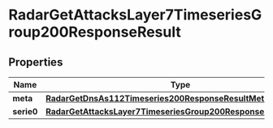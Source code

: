 

# RadarGetAttacksLayer7TimeseriesGroup200ResponseResult


## Properties

| Name | Type | Description | Notes |
|------------ | ------------- | ------------- | -------------|
|**meta** | [**RadarGetDnsAs112Timeseries200ResponseResultMeta**](RadarGetDnsAs112Timeseries200ResponseResultMeta.md) |  |  |
|**serie0** | [**RadarGetAttacksLayer7TimeseriesGroup200ResponseResultSerie0**](RadarGetAttacksLayer7TimeseriesGroup200ResponseResultSerie0.md) |  |  |



